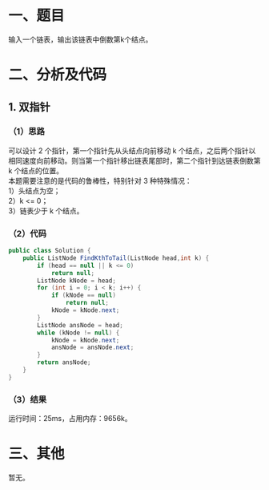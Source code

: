 # 一、题目
输入一个链表，输出该链表中倒数第k个结点。  
# 二、分析及代码
## 1. 双指针
### （1）思路
可以设计 2 个指针，第一个指针先从头结点向前移动 k 个结点，之后两个指针以相同速度向前移动。则当第一个指针移出链表尾部时，第二个指针到达链表倒数第 k 个结点的位置。  
本题需要注意的是代码的鲁棒性，特别针对 3 种特殊情况：  
1）头结点为空；  
2）k <= 0；  
3）链表少于 k 个结点。  
### （2）代码
```java
public class Solution {
    public ListNode FindKthToTail(ListNode head,int k) {
        if (head == null || k <= 0)
            return null;
        ListNode kNode = head;
        for (int i = 0; i < k; i++) {
            if (kNode == null)
                return null;
            kNode = kNode.next;
        }
        ListNode ansNode = head;
        while (kNode != null) {
            kNode = kNode.next;
            ansNode = ansNode.next;
        }
        return ansNode;
    }
}
```
### （3）结果
运行时间：25ms，占用内存：9656k。   
# 三、其他
暂无。  
